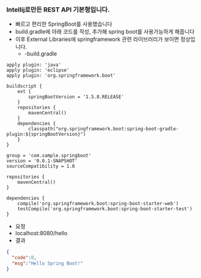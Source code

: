 ### Intellij로만든 REST API 기본형입니다.

+ 빠르고 편리한 SpringBoot를 사용했습니다
+ build.gradle에 아래 코드를 작성, 추가해 spring boot를 사용가능하게 해줍니다
+ 이후 External Libraries에 springframework 관련 라이브러리가 보이면 정상입니다.
  + -build.gradle
```
apply plugin: 'java'
apply plugin: 'eclipse'
apply plugin: 'org.springframework.boot'

buildscript {
    ext {
        springBootVersion = '1.5.8.RELEASE'
    }
    repositories {
        mavenCentral()
    }
    dependencies {
        classpath("org.springframework.boot:spring-boot-gradle-plugin:${springBootVersion}")
    }
}

group = 'com.sample.springboot'
version = '0.0.1-SNAPSHOT'
sourceCompatibility = 1.8

repositories {
    mavenCentral()
}

dependencies {
    compile('org.springframework.boot:spring-boot-starter-web')
    testCompile('org.springframework.boot:spring-boot-starter-test')
}
```

+ 요청
 + localhost:8080/hello
+ 결과
 ``` json
 {
   "code":0,
   "msg":"Hello Spring Boot!"
}
 ```
 

